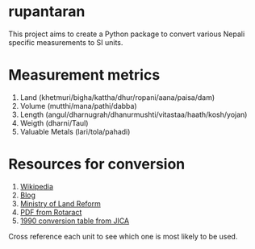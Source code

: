 # rupantaran


This project aims to create a Python package to convert various Nepali specific measurements to SI units. 

# Measurement metrics 

1. Land (khetmuri/bigha/kattha/dhur/ropani/aana/paisa/dam)
2. Volume (mutthi/mana/pathi/dabba)
3. Length  (angul/dharnugrah/dhanurmushti/vitastaa/haath/kosh/yojan)
4. Weigth (dharni/Taul)
5. Valuable Metals (lari/tola/pahadi)

# Resources for conversion

1. [Wikipedia](https://en.wikipedia.org/wiki/Nepalese_units_of_measurement)
2. [Blog](https://www.merokalam.com/nepali-land-measurement/)
3. [Ministry of Land Reform](https://www.dos.gov.np/tools/unit)
4. [PDF from Rotaract](https://www.nepalhelp.dk/filer/Projecthelp/conversion.pdf)
5. [1990 conversion table from JICA](https://openjicareport.jica.go.jp/pdf/10812329_01.pdf)

Cross reference each unit to see which one is most likely to be used.


